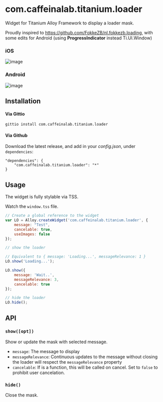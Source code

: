 # com.caffeinalab.titanium.loader

Widget for Titanium Alloy Framework to display a loader mask.

Proudly inspired to https://github.com/FokkeZB/nl.fokkezb.loading, with some edits for Android (using **ProgressIndicator** instead Ti.UI.Window)

### iOS

![image](http://cl.ly/image/1i0H3K153z3e/loaderios.jpg)

### Android

![image](http://cl.ly/image/2R0H393g393z/loaderand.jpg)


## Installation

#### Via Gittio

```
gittio install com.caffeinalab.titanium.loader
```

#### Via Github

Download the latest release, and add in your *config.json*, under `dependencies`:

```
"dependencies": {
    "com.caffeinalab.titanium.loader": "*"
}
```

## Usage

The widget is fully stylable via TSS.

Watch the `window.tss` file.

```javascript
// Create a global reference to the widget
var LO = Alloy.createWidget('com.caffeinalab.titanium.loader', {
	message: "Test",
	cancelable: true,
	useImages: false
});

// show the loader

// Equivalent to { message: 'Loading...', messageRelevance: 1 }
LO.show('Loading...');

LO.show({
	message: 'Wait..',
	messageRelevance: 3,
	cancelable: true
});

// hide the loader
LO.hide();

```

## API

### `show([opt]) `

Show or update the mask with selected message.

* `message`: The message to display
* `messageRelevance`: Continuous updates to the message without closing the loader will respect the `messageRelevance` property
* `cancelable`: If is a function, this will be called on cancel. Set to `false` to prohibit user cancelation.

### `hide()`

Close the mask.
